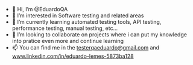 - 👋 Hi, I’m @EduardoQA
- 👀 I’m interested in Software testing and related areas
- 🌱 I’m currently learning automated testing tools, API testing, performance testing, manual testing, etc...
- 💞️ I’m looking to collaborate on projects where i can put my knowledge into pratice even more and continue learning
- 📫 You can find me in the testerqaeduardo@gmail.com and www.linkedin.com/in/eduardo-lemes-5873ba128

<!---
EduardoQA/EduardoQA is a ✨ special ✨ repository because its `README.md` (this file) appears on your GitHub profile.
You can click the Preview link to take a look at your changes.
--->
